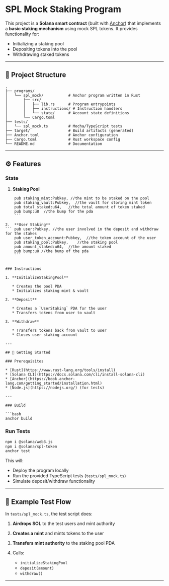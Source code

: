 
# SPL Mock Staking Program

This project is a **Solana smart contract** (built with [Anchor](https://book.anchor-lang.com/)) that implements a **basic staking mechanism** using mock SPL tokens.
It provides functionality for:

* Initializing a staking pool
* Depositing tokens into the pool
* Withdrawing staked tokens

---

## 📂 Project Structure

```
.
├── programs/
│   └── spl_mock/           # Anchor program written in Rust
│       ├── src/
│       │   ├── lib.rs      # Program entrypoints
│       │   ├── instructions/ # Instruction handlers
│       │   └── state/      # Account state definitions
│       └── Cargo.toml
├── tests/
│   └── spl_mock.ts         # Mocha/TypeScript tests
├── target/                 # Build artifacts (generated)
├── Anchor.toml             # Anchor configuration
├── Cargo.toml              # Rust workspace config
└── README.md               # Documentation
```

---

## ⚙️ Features

### State
1. **Staking Pool**
``` pub authority: Pubkey, //the authority of the pool
    pub staking_mint:Pubkey, //the mint to be staked on the pool
    pub staking_vault:Pubkey,  //the vault for storing mint token
    pub total_staked:u64,   //the total amount of token staked
    pub bump:u8  //the bump for the pda
    ```

2.  **User Staking**
``` pub user:Pubkey, //the user involved in the deposit and withdraw for the stakes
    pub user_token_account:Pubkey,  //the token account of the user 
    pub staking_pool:Pubkey,    //the staking pool
    pub amount_staked:u64,  //the amount staked
    pub bump:u8 //the bump of the pda
    ```


### Instructions

1. **InitializeStakingPool**

   * Creates the pool PDA
   * Initializes staking mint & vault

2. **Deposit**

   * Creates a `UserStaking` PDA for the user
   * Transfers tokens from user to vault

3. **Withdraw**

   * Transfers tokens back from vault to user
   * Closes user staking account

---

## 🚀 Getting Started

### Prerequisites

* [Rust](https://www.rust-lang.org/tools/install)
* [Solana CLI](https://docs.solana.com/cli/install-solana-cli)
* [Anchor](https://book.anchor-lang.com/getting_started/installation.html)
* [Node.js](https://nodejs.org/) (for tests)

---

### Build

```bash
anchor build
```

### Run Tests

```bash
npm i @solana/web3.js
npm i @solana/spl-token
anchor test
```

This will:

* Deploy the program locally
* Run the provided TypeScript tests (`tests/spl_mock.ts`)
* Simulate deposit/withdraw functionality

---

## 🧪 Example Test Flow

In `tests/spl_mock.ts`, the test script does:

1. **Airdrops SOL** to the test users and mint authority
2. **Creates a mint** and mints tokens to the user
3. **Transfers mint authority** to the staking pool PDA
4. Calls:

   * `initializeStakingPool`
   * `deposit(amount)`
   * `withdraw()`

---

